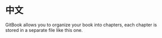 # 中文

GitBook allows you to organize your book into chapters, each chapter is stored in a separate file like this one.
